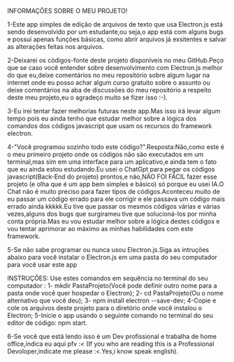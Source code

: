 INFORMAÇÕES SOBRE O MEU PROJETO! 

1-Este app simples de edição de arquivos de texto que usa Electron.js está sendo desenvolvido por um estudante,ou seja,o app está com alguns bugs e possui apenas funções básicas,
como abrir arquivos já exsitentes e salvar as alterações feitas nos arquivos.

2-Deixarei os códigos-fonte deste projeto disponíveis no meu GitHub.Peço que se caso você entender sobre desenvolvimento com Electron.js melhor do que eu,deixe comentários no meu repositório sobre algum
lugar na internet onde eu posso achar algum curso gratuito sobre o assunto ou deixe comentários na aba de discussões do meu repositório a respeito deste meu projeto,eu o agradeço muito se fizer isso :-).

3-Eu irei tentar fazer melhorias futuras neste app.Mas isso irá levar algum tempo pois eu ainda tenho que estudar melhor sobre a lógica dos comandos dos códigos javascript que usam os recursos do
framework electron.

4-"Você programou sozinho todo este código?".Resposta:Não,como este é o meu primeiro projeto onde os códigos não são executados em um terminal,mas sim em uma interface para um aplicativo,e ainda tem o fato que
eu ainda estou estudando.Eu usei o ChatGpt para pegar os códigos javascript(Back-End do projeto) prontos,e não,NÃO FOI FÁCIL fazer esse projeto (e olha que é um app bem simples e básico) só porque eu usei IA.O Chat não é 
muito preciso para fazer tipos de códigos.Aconteceu muito de eu passar um código errado para ele corrigir e ele passava um código mais errado ainda kkkkk.Eu tive que passar os mesmos códigos várias e várias vezes,alguns
dos bugs que surgirameu tive que solucioná-los por minha conta própria.Mas eu vou estudar melhor sobre a lógica destes códigos e vou tentar aprimorar ao máximo as minhas habilidades com este framework.

5-Se não sabe programar ou nunca usou Electron.js.Siga as intruções abaixo para você instalar o Electron.js em uma pasta do seu computador para você usar este app

INSTRUÇÕES: Use estes comandos em sequência no terminal do seu computador : 1- mkdir PastaProjeto(Você pode definir outro nome para a pasta onde você quer hospedar o Electron); 2- cd PastaProjeto(Ou o nome alternativo
que você deu); 3- npm install electron --save-dev; 4-Copie e cole os arquivos deste projeto para o diretório onde você instalou o Electron;  5-Inicie o app usando o seguinte comando no terminal do seu editor de código: npm start.

6-Se vocẽ que está lendo isso é um Dev profissional e trabalha de home office,indica eu aqui pfv :< (If you who are reading this is a Professional Devoloper,indicate me please :<.Yes,i know speak english).
